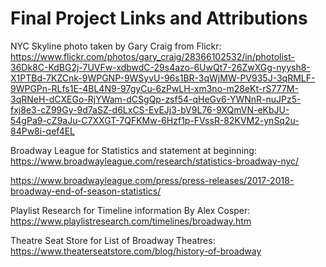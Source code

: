 # Final Project Links and Attributions

NYC Skyline photo taken by Gary Craig from Flickr:
https://www.flickr.com/photos/gary_craig/28366102532/in/photolist-36Dk8C-KdBG2j-7UVFw-xdbwdC-29s4azo-6UwQt7-26ZwXGg-nyysh8-X1PTBd-7KZCnk-9WPGNP-9WSyvU-96s1BR-3qWjMW-PV935J-3qRMLF-9WPGPn-RLfs1E-4BL4N9-97gyCu-6zPwLH-xm3no-m28eKt-rS777M-3qRNeH-dCXEGo-RjYWam-dCSgQp-zsf54-qHeGv6-YWNnR-nuJPz5-fxj8e3-cZ99Gy-9d7aSZ-d6LxCS-EvEJj3-bV9L76-9XQmVN-eKbJU-54gPa9-cZ9aJu-C7XXGT-7QFKMw-6Hzf1p-FVssR-82KVM2-ynSq2u-84Pw8i-qef4EL

Broadway League for Statistics and statement at beginning:
https://www.broadwayleague.com/research/statistics-broadway-nyc/

https://www.broadwayleague.com/press/press-releases/2017-2018-broadway-end-of-season-statistics/

Playlist Research for Timeline information By Alex Cosper:
https://www.playlistresearch.com/timelines/broadway.htm

Theatre Seat Store for List of Broadway Theatres:
https://www.theaterseatstore.com/blog/history-of-broadway
